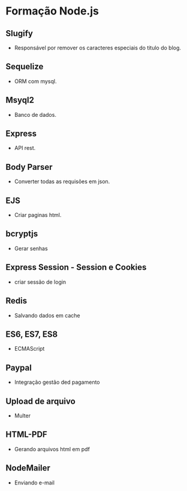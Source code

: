 # Formação Node.js

## Slugify
- Responsável por remover os caracteres especiais do titulo do blog.

## Sequelize
- ORM com mysql.

## Msyql2
- Banco de dados.

## Express
- API rest.

## Body Parser
- Converter todas as requisões em json.

## EJS
- Criar paginas html.

## bcryptjs
- Gerar senhas

## Express Session - Session e Cookies
- criar sessão de login

## Redis
- Salvando dados em cache

## ES6, ES7, ES8
- ECMAScript

## Paypal 
- Integração gestão ded pagamento

## Upload de arquivo
- Multer

## HTML-PDF
- Gerando arquivos html em pdf

## NodeMailer
- Enviando e-mail

